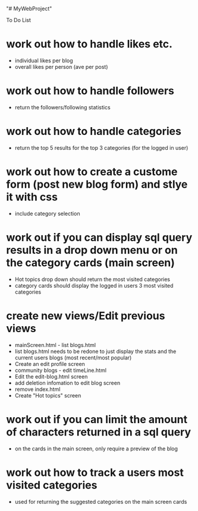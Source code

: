 "# MyWebProject" 


To Do List 

# work out how to handle likes etc.
- individual likes per blog
- overall likes per person (ave per post)

# work out how to handle followers
- return the followers/following statistics

# work out how to handle categories
- return the top 5 results for the top 3 categories (for the logged in user)

# work out how to create a custome form (post new blog form) and stlye it with css
- include category selection

# work out if you can display sql query results in a drop down menu or on the category cards (main screen)
- Hot topics drop down should return the most visited categories
- category cards should display the logged in users 3 most visited categories

# create new views/Edit previous views
- mainScreen.html - list blogs.html
- list blogs.html needs to be redone to just display the stats and the current users blogs (most recent/most popular)
- Create an edit profile screen
- community blogs - edit timeLine.html
- Edit the edit-blog.html screen 
- add deletion infomation to edit blog screen 
- remove index.html
- Create "Hot topics" screen

# work out if you can limit the amount of characters returned in a sql query
- on the cards in the main screen, only require a preview of the blog 

# work out how to track a users most visited categories
- used for returning the suggested categories on the main screen cards